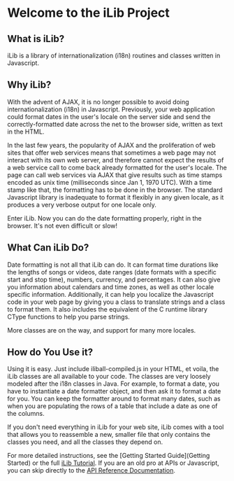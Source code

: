 # Welcome to the iLib Project #

## What is iLib? ##

iLib is a library of internationalization (i18n) routines and classes written in Javascript.

## Why iLib? ##

With the advent of AJAX, it is no longer possible to avoid doing internationalization (i18n) in Javascript. Previously, your web application could format dates in the user's locale on the server side and send the correctly-formatted date across the net to the browser side, written as text in the HTML. 

In the last few years, the popularity of AJAX and the proliferation of web sites that offer web services means that sometimes a web page may not interact with its own web server, and therefore cannot expect the results of a web service call to come back already formatted for the user's locale. The page can call web services via AJAX that give results such as time stamps encoded as unix time (milliseconds since Jan 1, 1970 UTC). With a time stamp like that, the formatting has to be done in the browser. The standard Javascript library is inadequate to format it flexibly in any given locale, as it produces a very verbose output for one locale only.

Enter iLib. Now you can do the date formatting properly, right in the browser. It's not even difficult or slow!

## What Can iLib Do? ##

Date formatting is not all that iLib can do. It can format time durations like the lengths of songs or videos, date ranges (date formats with a specific start and stop time), numbers, currency, and percentages. It can also give you information about calendars and time zones, as well as other locale specific information. Additionally, it can help you localize the Javascript code in your web page by giving you a class to translate strings and a class to format them. It also includes the equivalent of the C runtime library CType functions to help you parse strings.

More classes are on the way, and support for many more locales.

## How do You Use it? ##

Using it is easy. Just include iliball-compiled.js in your HTML, et voila, the iLib classes are all available to your code. The classes are very loosely modeled after the i18n classes in Java. For example, to format a date, you have to instantiate a date formatter object, and then ask it to format a date for you. You can keep the formatter around to format many dates, such as when you are populating the rows of  a table that include a date as one of the columns.

If you don't need everything in iLib for your web site, iLib comes with a tool that allows you to reassemble a new, smaller file that only contains the classes you need, and all the classes they depend on. 

For more detailed instructions, see the [Getting Started Guide](Getting Started) or the full [iLib Tutorial](iLib1.0JSTutorial.pdf). If you are an old pro at APIs or Javascript, you can skip directly to the [API Reference Documentation](http://www.translationcircle.com/ilib/jsdoc/).